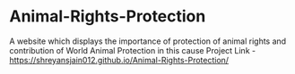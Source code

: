 # Animal-Rights-Protection
A website which displays the importance of protection of animal rights and contribution of World Animal Protection in this cause
Project Link - https://shreyansjain012.github.io/Animal-Rights-Protection/
